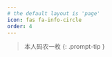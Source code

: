 ```yaml
---
# the default layout is 'page'
icon: fas fa-info-circle
order: 4
---
```


> 本人码农一枚
{: .prompt-tip }
